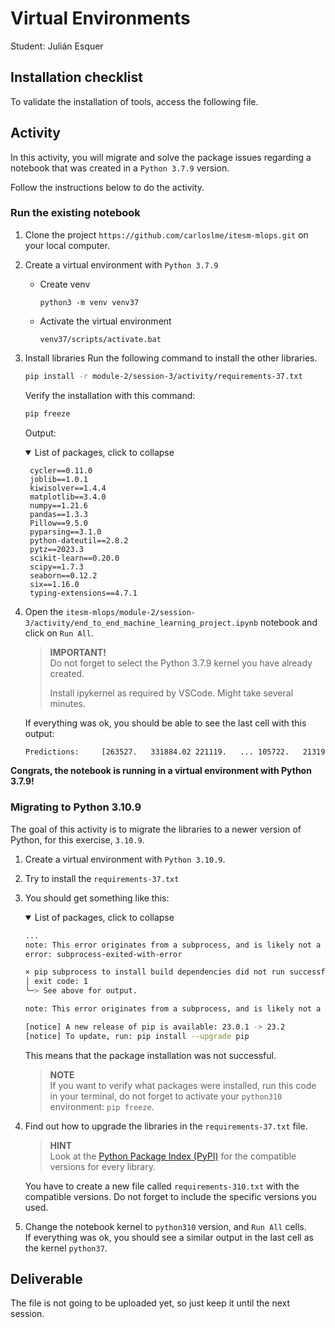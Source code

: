 # Virtual Environments
Student: Julián Esquer


## Installation checklist
To validate the installation of tools, access the following file.

## Activity
In this activity, you will migrate and solve the package issues regarding a notebook that was created in a `Python 3.7.9` version.

Follow the instructions below to do the activity.
### Run the existing notebook
1. Clone the project `https://github.com/carloslme/itesm-mlops.git` on your local computer.
2. Create a virtual environment with `Python 3.7.9`
    * Create venv
        ```
        python3 -m venv venv37
        ```

    * Activate the virtual environment

        ```
        venv37/scripts/activate.bat
        ```

3. Install libraries
    Run the following command to install the other libraries.

    ```bash
    pip install -r module-2/session-3/activity/requirements-37.txt
    ```
    Verify the installation with this command:
    ```bash
    pip freeze
    ```
    Output:
    <details open>
    <summary>List of packages, click to collapse</summary>
  
        cycler==0.11.0
        joblib==1.0.1
        kiwisolver==1.4.4
        matplotlib==3.4.0
        numpy==1.21.6
        pandas==1.3.3
        Pillow==9.5.0
        pyparsing==3.1.0
        python-dateutil==2.8.2
        pytz==2023.3
        scikit-learn==0.20.0
        scipy==1.7.3
        seaborn==0.12.2
        six==1.16.0
        typing-extensions==4.7.1
        
    </details>
    

5. Open the `itesm-mlops/module-2/session-3/activity/end_to_end_machine_learning_project.ipynb` notebook and click on `Run All`. 
    > **IMPORTANT!**  
    Do not forget to select the Python 3.7.9 kernel you have already created.
    >
    > Install ipykernel as required by VSCode. Might take several minutes.

    If everything was ok, you should be able to see the last cell with this output:
    ```bash
    Predictions:	 [263527.   331884.02 221119.   ... 105722.   213199.   459125.66]
    ```
**Congrats, the notebook is running in a virtual environment with Python 3.7.9!**

### Migrating to Python 3.10.9
The goal of this activity is to migrate the libraries to a newer version of Python, for this exercise, `3.10.9`.

1. Create a virtual environment with `Python 3.10.9`.
2. Try to install the `requirements-37.txt`
3. You should get something like this:
    <details open>
    <summary>List of packages, click to collapse</summary>

    ```bash
    ...
    note: This error originates from a subprocess, and is likely not a problem with pip.
    error: subprocess-exited-with-error

    × pip subprocess to install build dependencies did not run successfully.
    │ exit code: 1
    ╰─> See above for output.

    note: This error originates from a subprocess, and is likely not a problem with pip.

    [notice] A new release of pip is available: 23.0.1 -> 23.2
    [notice] To update, run: pip install --upgrade pip
    ```
    </details>
    
    This means that the package installation was not successful.

    > **NOTE**  
    If you want to verify what packages were installed, run this code in your terminal, do not forget to activate your `python310` environment: `pip freeze`.

4. Find out how to upgrade the libraries in the `requirements-37.txt` file.
    > **HINT**  
    Look at the [Python Package Index (PyPI)](https://pypi.org/) for the compatible versions for every library.
    
    You have to create a new file called `requirements-310.txt` with the compatible versions. Do not forget to include the specific versions you used.

5. Change the notebook kernel to `python310` version, and `Run All` cells.  
    If everything was ok, you should see a similar output in the last cell as the kernel `python37`.


## Deliverable
The file is not going to be uploaded yet, so just keep it until the next session.
